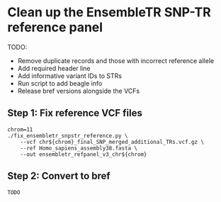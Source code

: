 # Clean up the EnsembleTR SNP-TR reference panel

TODO:
* Remove duplicate records and those with incorrect reference allele
* Add required header line
* Add informative variant IDs to STRs
* Run script to add beagle info
* Release bref versions alongside the VCFs

## Step 1: Fix reference VCF files

```
chrom=11
./fix_ensembletr_snpstr_reference.py \
	--vcf chr${chrom}_final_SNP_merged_additional_TRs.vcf.gz \
	--ref Homo_sapiens_assembly38.fasta \
	--out ensembletr_refpanel_v3_chr${chrom}
```

## Step 2: Convert to bref

```
TODO
```